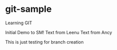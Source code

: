 # git-sample
Learning GIT

Initial Demo to SM!
Text from Leenu 
Text from Ancy

This is just testing for branch creation